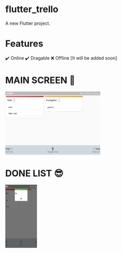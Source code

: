# flutter_trello

A new Flutter project.


# Features
 ✔️ Online
 ✔️ Dragable
 ❌ Offline [It will be added soon]
 
 # MAIN SCREEN 🤩
<img src = "https://github.com/ShakyaSangam/Flutter_Trello/blob/offline_services/screenshots/Screenshot_20200818-125914.jpg" width = "300" height = "200">

# DONE LIST 😎
<img src = "https://github.com/ShakyaSangam/Flutter_Trello/blob/offline_services/screenshots/Screenshot_20200818-125918.jpg" width = "100" height = "200">
